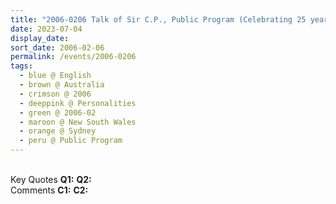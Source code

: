 ```yaml
---
title: "2006-0206 Talk of Sir C.P., Public Program (Celebrating 25 years of Sahaja Yoga Meditation), Town Hall, 483 George Street, Sydney, New South Wales, Australia"
date: 2023-07-04
display_date: 
sort_date: 2006-02-06
permalink: /events/2006-0206
tags:
  - blue @ English
  - brown @ Australia
  - crimson @ 2006
  - deeppink @ Personalities
  - green @ 2006-02
  - maroon @ New South Wales
  - orange @ Sydney
  - peru @ Public Program
---
```


<br>

<wave-list>
  <list-title color="DarkSeaGreen" width="55">Key Quotes</list-title>
  <list-item color="BlanchedAlmond" width="280"><b>Q1:</b> <i></i></list-item>
  <list-item color="Lavender" width="280"><b>Q2:</b> <i></i></list-item>
</wave-list>

<br>

<wave-list>
  <list-title color="DarkSeaGreen" width="55">Comments</list-title>
  <list-item color="BlanchedAlmond" width="280"><b>C1:</b> <i></i></list-item>
  <list-item color="Lavender" width="280"><b>C2:</b> <i></i></list-item>
</wave-list>